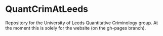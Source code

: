 # QuantCrimAtLeeds

Repository for the University of Leeds Quantitative Criminology group.
At the moment this is solely for the website (on the gh-pages branch).
